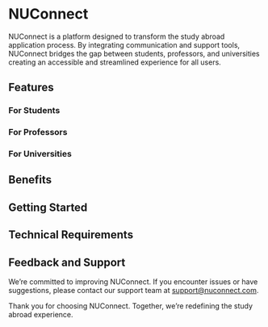 # NUConnect

NUConnect is a platform designed to transform the study abroad application process. By integrating communication and support tools, NUConnect bridges the gap between students, professors, and universities creating an accessible and streamlined experience for all users.

## Features
### For Students

### For Professors

### For Universities

## Benefits
## Getting Started
## Technical Requirements
## Feedback and Support
We’re committed to improving NUConnect. If you encounter issues or have suggestions, please contact our support team at support@nuconnect.com.

Thank you for choosing NUConnect. Together, we’re redefining the study abroad experience.
